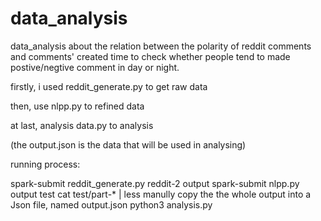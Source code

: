 # data_analysis
data_analysis about the relation between the polarity of reddit comments and comments' created time to check whether people tend to made postive/negtive comment in day or night.

firstly, i used reddit_generate.py to get raw data

then, use nlpp.py to refined data

at last, analysis data.py to analysis

(the output.json is the data that will be used in analysing)


running process:

spark-submit reddit_generate.py reddit-2 output
spark-submit nlpp.py output test
cat test/part-* | less 
manully copy the the whole output into a Json file, named output.json
python3 analysis.py 


